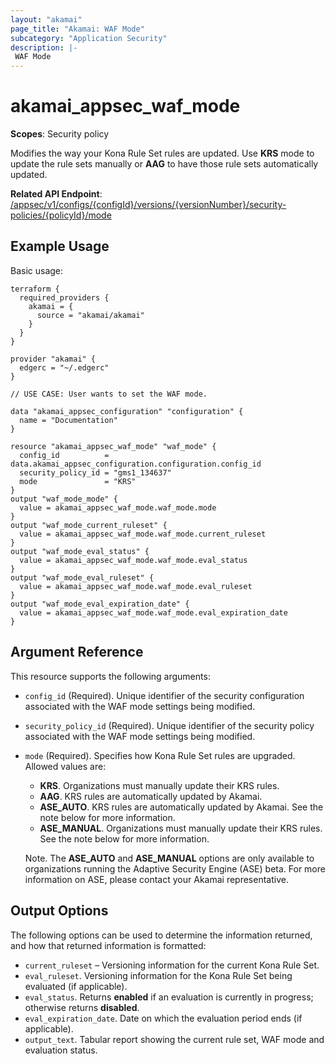 ```yaml
---
layout: "akamai"
page_title: "Akamai: WAF Mode"
subcategory: "Application Security"
description: |-
 WAF Mode
---
```


# akamai_appsec_waf_mode

**Scopes**: Security policy

Modifies the way your Kona Rule Set rules are updated.
Use **KRS** mode to update the rule sets manually or **AAG** to have those rule sets automatically updated.

**Related API Endpoint**: [/appsec/v1/configs/{configId}/versions/{versionNumber}/security-policies/{policyId}/mode](https://techdocs.akamai.com/application-security/reference/put-policy-mode)

## Example Usage

Basic usage:

```
terraform {
  required_providers {
    akamai = {
      source = "akamai/akamai"
    }
  }
}

provider "akamai" {
  edgerc = "~/.edgerc"
}

// USE CASE: User wants to set the WAF mode.

data "akamai_appsec_configuration" "configuration" {
  name = "Documentation"
}

resource "akamai_appsec_waf_mode" "waf_mode" {
  config_id          = data.akamai_appsec_configuration.configuration.config_id
  security_policy_id = "gms1_134637"
  mode               = "KRS"
}
output "waf_mode_mode" {
  value = akamai_appsec_waf_mode.waf_mode.mode
}
output "waf_mode_current_ruleset" {
  value = akamai_appsec_waf_mode.waf_mode.current_ruleset
}
output "waf_mode_eval_status" {
  value = akamai_appsec_waf_mode.waf_mode.eval_status
}
output "waf_mode_eval_ruleset" {
  value = akamai_appsec_waf_mode.waf_mode.eval_ruleset
}
output "waf_mode_eval_expiration_date" {
  value = akamai_appsec_waf_mode.waf_mode.eval_expiration_date
}
```

## Argument Reference

This resource supports the following arguments:

- `config_id` (Required). Unique identifier of the security configuration associated with the WAF mode settings being modified.

- `security_policy_id` (Required). Unique identifier of the security policy associated with the WAF mode settings being modified.

- `mode` (Required). Specifies how Kona Rule Set rules are upgraded. Allowed values are:

  - **KRS**. Organizations must manually update their KRS rules.
  - **AAG**. KRS rules are automatically updated by Akamai.
  - **ASE_AUTO**. KRS rules  are automatically updated by Akamai. See the note below for more information.
  - **ASE_MANUAL**. Organizations must manually update their KRS rules. See the note below for more information.

  Note. The **ASE_AUTO** and **ASE_MANUAL** options are only available to organizations running the Adaptive Security Engine (ASE) beta. For more information on ASE, please contact your Akamai representative.

## Output Options

The following options can be used to determine the information returned, and how that returned information is formatted:

- `current_ruleset` – Versioning information for the current Kona Rule Set.
- `eval_ruleset`. Versioning information for the Kona Rule Set being evaluated (if applicable).
- `eval_status`. Returns **enabled** if an evaluation is currently in progress; otherwise returns **disabled**.
- `eval_expiration_date`. Date on which the evaluation period ends (if applicable).
- `output_text`. Tabular report showing the current rule set, WAF mode and evaluation status.